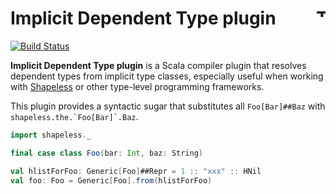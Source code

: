 # Implicit Dependent Type plugin <a href="http://thoughtworks.com/"><img align="right" src="https://www.thoughtworks.com/imgs/tw-logo.png" title="ThoughtWorks" height="15"/></a>

[![Build Status](https://travis-ci.org/ThoughtWorksInc/implicit-dependent-type.svg)](https://travis-ci.org/ThoughtWorksInc/implicit-dependent-type)

**Implicit Dependent Type plugin** is a Scala compiler plugin that resolves dependent types from implicit type classes, 
especially useful when working with [Shapeless](https://github.com/milessabin/shapeless) or other type-level programming frameworks.

This plugin provides a syntactic sugar that substitutes all `Foo[Bar]##Baz` with ```shapeless.the.`Foo[Bar]`.Baz```.

``` scala
import shapeless._

final case class Foo(bar: Int, baz: String)

val hlistForFoo: Generic[Foo]##Repr = 1 :: "xxx" :: HNil
val foo: Foo = Generic[Foo].from(hlistForFoo)
```
